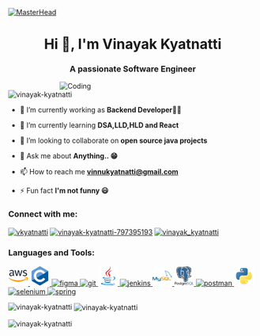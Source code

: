 [![MasterHead](https://camo.githubusercontent.com/abf9c80d29fba2fcf6de5c74a2e0d162b2c949012b4039e1791a30d6c31872f8/68747470733a2f2f6165636f6d746563682e636f6d2f696d6167652f73657276696365732f6a6176612d62616e6e65722e706e67)](https://rishavchanda.io)


<h1 align="center">Hi 👋, I'm Vinayak Kyatnatti</h1>
<h3 align="center">A passionate Software Engineer</h3>
<img align="right" alt="Coding" width="400" src="https://user-images.githubusercontent.com/92860846/192116238-f0a2f976-265f-460f-ad0a-83ef612ca989.gif">

<p align="left"> <img src="https://komarev.com/ghpvc/?username=vinayak-kyatnatti&label=Profile%20views&color=0e75b6&style=flat" alt="vinayak-kyatnatti" /> </p>

- 🔭 I’m currently working as **Backend Developer🧑‍💻**

- 🌱 I’m currently learning **DSA,LLD,HLD and React**

- 👯 I’m looking to collaborate on **open source java projects**

- 💬 Ask me about **Anything.. 😁**

- 📫 How to reach me **vinnukyatnatti@gmail.com**

- ⚡ Fun fact **I'm not funny 😃**

<h3 align="left">Connect with me:</h3>
<p align="left">
<a href="https://twitter.com/vkyatnatti" target="blank"><img align="center" src="https://raw.githubusercontent.com/rahuldkjain/github-profile-readme-generator/master/src/images/icons/Social/twitter.svg" alt="vkyatnatti" height="30" width="40" /></a>
<a href="https://linkedin.com/in/vinayak-kyatnatti-797395193" target="blank"><img align="center" src="https://raw.githubusercontent.com/rahuldkjain/github-profile-readme-generator/master/src/images/icons/Social/linked-in-alt.svg" alt="vinayak-kyatnatti-797395193" height="30" width="40" /></a>
<a href="https://instagram.com/vinayak_kyatnatti" target="blank"><img align="center" src="https://raw.githubusercontent.com/rahuldkjain/github-profile-readme-generator/master/src/images/icons/Social/instagram.svg" alt="vinayak_kyatnatti" height="30" width="40" /></a>
</p>

<h3 align="left">Languages and Tools:</h3>
<p align="left"> <a href="https://aws.amazon.com" target="_blank" rel="noreferrer"> <img src="https://raw.githubusercontent.com/devicons/devicon/master/icons/amazonwebservices/amazonwebservices-original-wordmark.svg" alt="aws" width="40" height="40"/> </a> <a href="https://www.cprogramming.com/" target="_blank" rel="noreferrer"> <img src="https://raw.githubusercontent.com/devicons/devicon/master/icons/c/c-original.svg" alt="c" width="40" height="40"/> </a> <a href="https://www.figma.com/" target="_blank" rel="noreferrer"> <img src="https://www.vectorlogo.zone/logos/figma/figma-icon.svg" alt="figma" width="40" height="40"/> </a> <a href="https://git-scm.com/" target="_blank" rel="noreferrer"> <img src="https://www.vectorlogo.zone/logos/git-scm/git-scm-icon.svg" alt="git" width="40" height="40"/> </a> <a href="https://www.java.com" target="_blank" rel="noreferrer"> <img src="https://raw.githubusercontent.com/devicons/devicon/master/icons/java/java-original.svg" alt="java" width="40" height="40"/> </a> <a href="https://www.jenkins.io" target="_blank" rel="noreferrer"> <img src="https://www.vectorlogo.zone/logos/jenkins/jenkins-icon.svg" alt="jenkins" width="40" height="40"/> </a> <a href="https://www.mysql.com/" target="_blank" rel="noreferrer"> <img src="https://raw.githubusercontent.com/devicons/devicon/master/icons/mysql/mysql-original-wordmark.svg" alt="mysql" width="40" height="40"/> </a> <a href="https://www.postgresql.org" target="_blank" rel="noreferrer"> <img src="https://raw.githubusercontent.com/devicons/devicon/master/icons/postgresql/postgresql-original-wordmark.svg" alt="postgresql" width="40" height="40"/> </a> <a href="https://postman.com" target="_blank" rel="noreferrer"> <img src="https://www.vectorlogo.zone/logos/getpostman/getpostman-icon.svg" alt="postman" width="40" height="40"/> </a> <a href="https://www.python.org" target="_blank" rel="noreferrer"> <img src="https://raw.githubusercontent.com/devicons/devicon/master/icons/python/python-original.svg" alt="python" width="40" height="40"/> </a> <a href="https://www.selenium.dev" target="_blank" rel="noreferrer"> <img src="https://raw.githubusercontent.com/detain/svg-logos/780f25886640cef088af994181646db2f6b1a3f8/svg/selenium-logo.svg" alt="selenium" width="40" height="40"/> </a> <a href="https://spring.io/" target="_blank" rel="noreferrer"> <img src="https://www.vectorlogo.zone/logos/springio/springio-icon.svg" alt="spring" width="40" height="40"/> </a> </p>

<p><img align="left" src="https://github-readme-stats.vercel.app/api/top-langs?username=vinayak-kyatnatti&show_icons=true&locale=en&layout=compact" alt="vinayak-kyatnatti" /></p>

<p>&nbsp;<img align="center" src="https://github-readme-stats.vercel.app/api?username=vinayak-kyatnatti&show_icons=true&locale=en" alt="vinayak-kyatnatti" /></p>

<p><img align="center" src="https://github-readme-streak-stats.herokuapp.com/?user=vinayak-kyatnatti&" alt="vinayak-kyatnatti" /></p>

